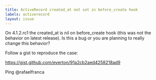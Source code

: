```yaml
---
title: ActiveRecord created_at not set in before_create hook
labels: activerecord
layout: issue
---
```


On 4.1.2.rc1 the created_at is nil on before_create hook (this was not the behavior on latest release). Is this a bug or you are planning to really change this behavior? 

Follow a gist to reproduce the case: 

https://gist.github.com/everton/91a2cb2aed4258218ad9

Ping @rafaelfranca 

